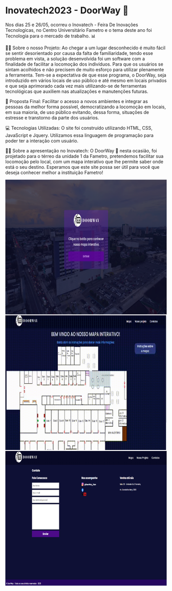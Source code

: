 ﻿# Inovatech2023 - DoorWay 🚪
 
 
Nos dias 25 e 26/05, ocorreu o Inovatech - Feira De Inovações Tecnologicas, no Centro Universitário Fametro e o tema deste ano foi Tecnologia para o mercado de trabalho. 📊 

👨‍💻 Sobre o nosso Projeto: Ao chegar a um lugar desconhecido é muito fácil se sentir desorientado por causa da falta de familiaridade, tendo esse problema em vista, a solução desenvolvida foi um software com a finalidade de facilitar a locomoção dos indivíduos. Para que os usuários se sintam acolhidos e não precisem de muito esforço para utilizar plenamente a ferramenta. Tem-se a expectativa de que esse programa, o DoorWay, seja introduzido em vários locais de uso público e até mesmo em locais privados e que seja aprimorado cada vez mais utilizando-se de ferramentas tecnológicas que auxiliem nas atualizações e manutenções futuras.

📌 Proposta Final:   Facilitar o acesso a novos ambientes e integrar as pessoas da melhor forma possível, democratizando a locomoção em locais, em sua maioria, de uso público evitando, dessa forma, situações de estresse e transtorno da parte dos usuários.

💻 Tecnologias Utilizadas: O site foi construído utilizando HTML, CSS, JavaScript e Jquery. Utilizamos essa linguagem de programação para poder ter a interação com usuário.

👨‍🏫 Sobre a apresentação no Inovatech: O DoorWay 🚪  nesta ocasião, foi projetado para o térreo da unidade 1 da Fametro, pretendemos facilitar sua locomoção pelo local, com um mapa interativo que lhe permite saber onde está o seu destino. Esperamos que este site possa ser útil para você que deseja conhecer melhor a instituição Fametro!

<img width="800" height="420" src="/imagens/imagem12.png"> 

<img width="800" height="420" src="/imagens/imagem13.gif"> 

<img width="800" height="420" src="/imagens/imagem14.png"> 

